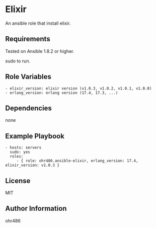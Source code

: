 Elixir
========

An ansible role that install elixir.

Requirements
------------

Tested on Ansible 1.8.2 or higher.

sudo to run.

Role Variables
--------------

```
- elixir_version: elixir version (v1.0.3, v1.0.2, v1.0.1, v1.0.0)
- erlang_version: erlang version (17.4, 17.3, ...)
```

Dependencies
------------

none

Example Playbook
----------------

```
- hosts: servers
  sudo: yes
  roles:
     - { role: ohr486.ansible-elixir, erlang_version: 17.4, elixir_version: v1.0.3 }
```

License
-------

MIT

Author Information
------------------

ohr486

